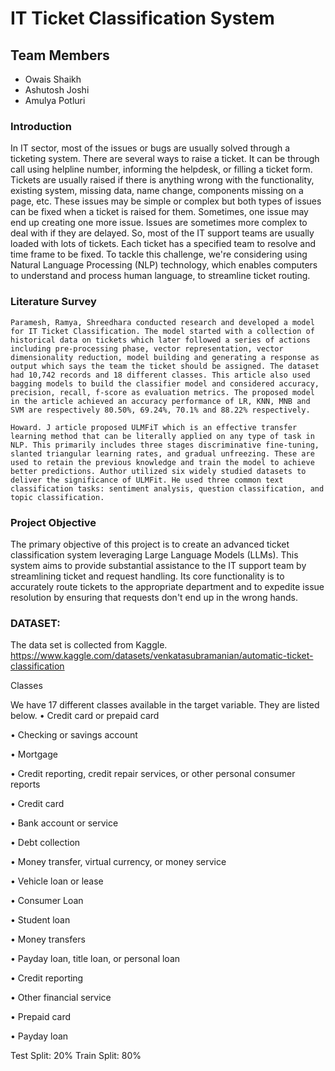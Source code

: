 # IT Ticket Classification System

## Team Members
- Owais Shaikh
- Ashutosh Joshi
- Amulya Potluri


### Introduction
In IT sector, most of the issues or bugs are usually solved through a ticketing system. There are several ways to raise a ticket. It can be through call using helpline number, informing the helpdesk, or filling a ticket form. Tickets are usually raised if there is anything wrong with the functionality, existing system, missing data, name change, components missing on a page, etc. These issues may be simple or complex but both types of issues can be fixed when a ticket is raised for them. Sometimes, one issue may end up creating one more issue. Issues are sometimes more complex to deal with if they are delayed. So, most of the IT support teams are usually loaded with lots of tickets. Each ticket has a specified team to resolve and time frame to be fixed. To tackle this challenge, we're considering using Natural Language Processing (NLP) technology, which enables computers to understand and process human language, to streamline ticket routing.


### Literature Survey

	Paramesh, Ramya, Shreedhara conducted research and developed a model for IT Ticket Classification. The model started with a collection of historical data on tickets which later followed a series of actions including pre-processing phase, vector representation, vector dimensionality reduction, model building and generating a response as output which says the team the ticket should be assigned. The dataset had 10,742 records and 18 different classes. This article also used bagging models to build the classifier model and considered accuracy, precision, recall, f-score as evaluation metrics. The proposed model in the article achieved an accuracy performance of LR, KNN, MNB and SVM are respectively 80.50%, 69.24%, 70.1% and 88.22% respectively.

	Howard. J article proposed ULMFiT which is an effective transfer learning method that can be literally applied on any type of task in NLP. This primarily includes three stages discriminative fine-tuning, slanted triangular learning rates, and gradual unfreezing. These are used to retain the previous knowledge and train the model to achieve better predictions. Author utilized six widely studied datasets to deliver the significance of ULMFit. He used three common text classification tasks: sentiment analysis, question classification, and topic classification. 

 
### Project Objective
The primary objective of this project is to create an advanced ticket classification system leveraging Large Language Models (LLMs). This system aims to provide substantial assistance to the IT support team by streamlining ticket and request handling. Its core functionality is to accurately route tickets to the appropriate department and to expedite issue resolution by ensuring that requests don't end up in the wrong hands.

### DATASET:

The data set is collected from Kaggle.
https://www.kaggle.com/datasets/venkatasubramanian/automatic-ticket-classification


Classes

We have 17 different classes available in the target variable. They are listed below.
•	Credit card or prepaid card

•	Checking or savings account

•	Mortgage

•	Credit reporting, credit repair services, or other personal consumer reports

•	Credit card

•	Bank account or service

•	Debt collection

•	Money transfer, virtual currency, or money service

•	Vehicle loan or lease

•	Consumer Loan

•	Student loan

•	Money transfers

•	Payday loan, title loan, or personal loan

•	Credit reporting

•	Other financial service

•	Prepaid card

•	Payday loan

Test Split: 20%
Train Split: 80%
